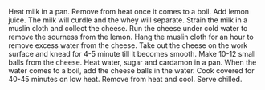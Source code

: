 Heat milk in a pan.
Remove from heat once it comes to a boil.
Add lemon juice.
The milk will curdle and the whey will separate.
Strain the milk in a muslin cloth and collect the cheese.
Run the cheese under cold water to remove the sourness from the lemon.
Hang the muslin cloth for an hour to remove excess water from the cheese.
Take out the cheese on the work surface and knead for 4-5 minute till it becomes smooth.
Make 10-12 small balls from the cheese.
Heat water, sugar and cardamon in a pan.
When the water comes to a boil, add the cheese balls in the water.
Cook covered for 40-45 minutes on low heat.
Remove from heat and cool.
Serve chilled.